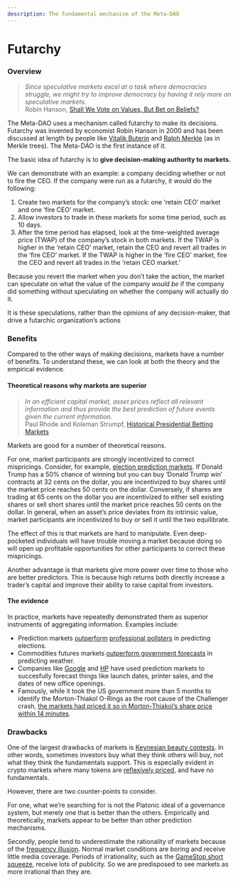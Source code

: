 ```yaml
---
description: The fundamental mechanism of the Meta-DAO
---
```


# Futarchy

### Overview <a href="#overview" id="overview"></a>

> _Since speculative markets excel at a task where democracies struggle, we might try to improve democracy by having it rely more on speculative markets._\
> Robin Hanson, [Shall We Vote on Values, But Bet on Beliefs?](http://hanson.gmu.edu/futarchy2013.pdf)

The Meta-DAO uses a mechanism called futarchy to make its decisions. Futarchy was invented by economist Robin Hanson in 2000 and has been discussed at length by people like [Vitalik Buterin](https://blog.ethereum.org/2014/08/21/introduction-futarchy) and [Ralph Merkle](https://www.ralphmerkle.com/papers/DAOdemocracyDraft.pdf) (as in Merkle trees). The Meta-DAO is the first instance of it.

The basic idea of futarchy is to **give decision-making authority to markets.**

We can demonstrate with an example: a company deciding whether or not to fire the CEO. If the company were run as a futarchy, it would do the following:

1. Create two markets for the company’s stock: one ‘retain CEO’ market and one ‘fire CEO’ market.
2. Allow investors to trade in these markets for some time period, such as 10 days.
3. After the time period has elapsed, look at the time-weighted average price (TWAP) of the company’s stock in both markets. If the TWAP is higher in the ‘retain CEO’ market, retain the CEO and revert all trades in the ‘fire CEO’ market. If the TWAP is higher in the ‘fire CEO’ market, fire the CEO and revert all trades in the ‘retain CEO market.’

Because you revert the market when you don’t take the action, the market can speculate on what the value of the company _would be_ if the company did something without speculating on whether the company will actually do it.

It is these speculations, rather than the opinions of any decision-maker, that drive a futarchic organization’s actions

### &#x20;Benefits <a href="#benefits" id="benefits"></a>

Compared to the other ways of making decisions, markets have a number of benefits. To understand these, we can look at both the theory and the empirical evidence.

#### &#x20;Theoretical reasons why markets are superior <a href="#theoretical-reasons-why-markets-are-superior" id="theoretical-reasons-why-markets-are-superior"></a>

> _In an efficient capital market, asset prices reflect all relevant information and thus provide the best prediction of future events given the current information._\
> Paul Rhode and Koleman Strumpf, [Historical Presidential Betting Markets](https://users.wfu.edu/strumpks/papers/JEP\_2004.pdf)

Markets are good for a number of theoretical reasons.

For one, market participants are strongly incentivized to correct mispricings. Consider, for example, [election prediction markets](https://en.wikipedia.org/wiki/Election\_stock\_market). If Donald Trump has a 50% chance of winning but you can buy ‘Donald Trump win’ contracts at 32 cents on the dollar, you are incentivized to buy shares until the market price reaches 50 cents on the dollar. Conversely, if shares are trading at 65 cents on the dollar you are incentivized to either sell existing shares or sell short shares until the market price reaches 50 cents on the dollar. In general, when an asset’s price deviates from its intrinsic value, market participants are incentivized to buy or sell it until the two equilibrate.

The effect of this is that markets are hard to manipulate. Even deep-pocketed individuals will have trouble moving a market because doing so will open up profitable opportunities for other participants to correct these mispricings.

Another advantage is that markets give more power over time to those who are better predictors. This is because high returns both directly increase a trader’s capital and improve their ability to raise capital from investors.

#### &#x20;The evidence <a href="#the-evidence" id="the-evidence"></a>

In practice, markets have repeatedly demonstrated them as superior instruments of aggregating information. Examples include:

* Prediction markets [outperform](https://repository.arizona.edu/bitstream/handle/10150/666656/azu\_etd\_hr\_2021\_0133\_sip1\_m.pdf?sequence=1) [professional pollsters](https://www.jstor.org/stable/40467652) in predicting elections.
* Commodities futures markets [outperform government forecasts](https://www.jstor.org/stable/40467652) in predicting weather.
* Companies like [Google](https://googleblog.blogspot.com/2005/09/putting-crowd-wisdom-to-work.html) and [HP](https://authors.library.caltech.edu/44358/1/wp1131.pdf) have used prediction markets to succesfully forecast things like launch dates, printer sales, and the dates of new office openings.
* Famously, while it took the US government more than 5 months to identify the Morton-Thiakol O-Rings as the root cause of the Challenger crash, [the markets had priced it so in Morton-Thiakol’s share price within 14 minutes](http://maloney.people.clemson.edu/855/9.pdf).

### &#x20;Drawbacks <a href="#drawbacks" id="drawbacks"></a>

One of the largest drawbacks of markets is [Keynesian beauty contests](https://en.wikipedia.org/wiki/Keynesian\_beauty\_contest). In other words, sometimes investors buy what they think others will buy, not what they think the fundamentals support. This is especially evident in crypto markets where many tokens are [reflexively priced](https://www.epsilonmgmt.com/blog/reflexivity/), and have no fundamentals.

However, there are two counter-points to consider.

For one, what we’re searching for is not the Platonic ideal of a governance system, but merely one that is better than the others. Empirically and theoretically, markets appear to be better than other prediction mechanisms.

Secondly, people tend to underestimate the rationality of markets because of the [frequency illusion](https://en.wikipedia.org/wiki/Frequency\_illusion). Normal market conditions are boring and receive little media coverage. Periods of irrationality, such as the [GameStop short squeeze](https://en.wikipedia.org/wiki/GameStop\_short\_squeeze), receive lots of publicity. So we are predisposed to see markets as more irrational than they are.
